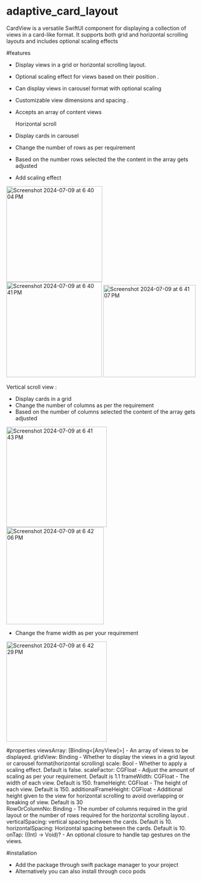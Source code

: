# adaptive_card_layout

CardView is a versatile SwiftUI component for displaying a collection of views in a card-like format. It supports both grid and horizontal scrolling layouts and includes optional scaling effects 

#features
- Display views in a grid or horizontal scrolling layout.
- Optional scaling effect for views based on their position .
- Can display views in carousel format with optional scaling
- Customizable view dimensions and spacing .
- Accepts an array of content views

  Horizontal scroll
- Display cards in carousel 
- Change the number of rows as per requirement
- Based on the number rows selected the the content in the array gets adjusted
- Add scaling effect

<img width="251" alt="Screenshot 2024-07-09 at 6 40 04 PM" src="https://github.com/softsuave-tech-matrix/adaptive_card_layout/assets/139471661/14ad15a0-780f-4bf1-a3a6-c1ae7983c2c9">
<img width="250" alt="Screenshot 2024-07-09 at 6 40 41 PM" src="https://github.com/softsuave-tech-matrix/adaptive_card_layout/assets/139471661/6c03de0e-3bca-4c5c-a9d0-8345b7090d66">
<img width="242" alt="Screenshot 2024-07-09 at 6 41 07 PM" src="https://github.com/softsuave-tech-matrix/adaptive_card_layout/assets/139471661/113f0a2e-7fe4-4b98-ab3d-be940f96c142">

Vertical scroll view : 
- Display cards in a grid
- Change the number of columns as per the requirement
- Based on the number of columns selected the content of the array gets adjusted

<img width="263" alt="Screenshot 2024-07-09 at 6 41 43 PM" src="https://github.com/softsuave-tech-matrix/adaptive_card_layout/assets/139471661/4d642ef8-27e4-4788-a664-107bcf9e7bba">
<img width="255" alt="Screenshot 2024-07-09 at 6 42 06 PM" src="https://github.com/softsuave-tech-matrix/adaptive_card_layout/assets/139471661/227c436a-3a8d-459d-befc-fba58b7326fc">

- Change the frame width as per your requirement
<img width="263" alt="Screenshot 2024-07-09 at 6 42 29 PM" src="https://github.com/softsuave-tech-matrix/adaptive_card_layout/assets/139471661/834dac49-faac-4c7e-8368-e9fb80f0cfdd">

#properties
viewsArray: [Binding<[AnyView]>] - An array of views to be displayed.
gridView: Binding<Bool> - Whether to display the views in a grid layout or carousel format(horizontal scrolling)
scale: Bool - Whether to apply a scaling effect. Default is false.
scaleFactor: CGFloat - Adjust the amount of scaling as per your requirement. Default is 1.1
frameWidth: CGFloat - The width of each view. Default is 150.
frameHeight: CGFloat - The height of each view. Default is 150.
additionalFrameHeight: CGFloat - Additional height given to the view for horizontal scrolling to avoid overlapping or breaking of view. Default is 30  
RowOrColumnNo: Binding<Int> - The number of columns required in the grid layout or the number of rows required for the horizontal scrolling layout .
verticalSpacing: vertical spacing between the cards. Default is 10. 
horizontalSpacing: Horizontal spacing between the cards. Default is 10.
onTap: ((Int) -> Void)? - An optional closure to handle tap gestures on the views.

#installation
- Add the package through swift package manager to your project
- Alternatively you can also install through coco pods



